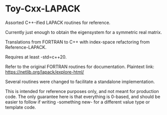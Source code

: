 # Toy-Cxx-LAPACK
Assorted C++-ified LAPACK routines for reference.

Currently just enough to obtain the eigensystem for a symmetric real matrix.

Translations from FORTRAN to C++ with index-space refactoring from Reference-LAPACK.

Requires at least -std=c++20.
 
Refer to the original FORTRAN routines for documentation.
Plaintext link: https://netlib.org/lapack/explore-html/

Several routines were changed to facilitate a standalone implementation.

This is intended for reference purposes only, and not meant for production code.
The only guarantee here is that everything is 0-based, and should be easier to follow if writing -something new- for a different value type or template code.

